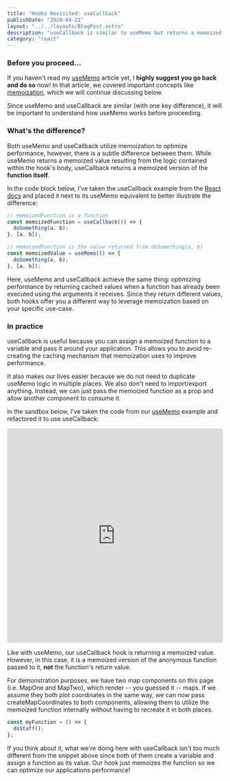 ```yaml
---
title: "Hooks Revisited: useCallback"
publishDate: "2020-04-21"
layout: "../../layouts/BlogPost.astro"
description: "useCallback is similar to useMemo but returns a memoized function, not a memoized value."
category: "react"
---
```


### Before you proceed...

If you haven't read my <a href="posts///hooks-usememo">useMemo</a> article yet, I **highly suggest you go back and do so** now! In that article, we covered important concepts like [memoization](https://en.wikipedia.org/wiki/Memoization), which we will continue discussing below.

Since useMemo and useCallback are similar (with one key difference), it will be important to understand how useMemo works before proceeding.

### What's the difference?

Both useMemo and useCallback utilize memoization to optimize performance, however, there is a subtle difference between them. While useMemo returns a memoized value resulting from the logic contained within the hook's body, useCallback returns a memoized version of the **function itself**.

In the code block below, I've taken the useCallback example from the [React docs](https://reactjs.org/docs/hooks-reference.html#usecallback) and placed it next to its useMemo equivalent to better illustrate the difference:

```javascript
// memoizedFunction is a function
const memoizedFunction = useCallback(() => {
  doSomething(a, b);
}, [a, b]);

// memoizedFunction is the value returned from doSomething(a, b)
const memoizedValue = useMemo(() => {
  doSomething(a, b);
}, [a, b]);
```

Here, useMemo and useCallback achieve the same thing: optimizing performance by returning cached values when a function has already been executed using the arguments it receives. Since they return different values, both hooks offer you a different way to leverage memoization based on your specific use-case.

### In practice

useCallback is useful because you can assign a memoized function to a variable and pass it around your application. This allows you to avoid re-creating the caching mechanism that memoization uses to improve performance.

It also makes our lives easier because we do not need to duplicate useMemo logic in multiple places. We also don't need to import/export anything. Instead, we can just pass the memoized function as a prop and allow another component to consume it.

In the sandbox below, I've taken the code from our <a href="/posts/hooks-usecallback">useMemo</a> example and refactored it to use useCallback:

<iframe
  src="https://codesandbox.io/embed/hooksusecallback-89w2p?fontsize=14&hidenavigation=1&theme=dark&view=editor"
  style="width:100%; height:500px; border:0; border-radius: 4px; overflow:hidden;"
  title="hooks/useCallback"
  allow="accelerometer; ambient-light-sensor; camera; encrypted-media; geolocation; gyroscope; hid; microphone; midi; payment; usb; vr"
  sandbox="allow-forms allow-modals allow-popups allow-presentation allow-same-origin allow-scripts"
></iframe>

Like with useMemo, our useCallback hook is returning a memoized value. However, in this case, it is a memoized version of the anonymous function passed to it, **not** the function's return value.

For demonstration purposes, we have two map components on this page (i.e. MapOne and MapTwo), which render -- you guessed it -- maps. If we assume they both plot coordinates in the same way, we can now pass createMapCoordinates to both components, allowing them to utilize the memoized function internally without having to recreate it in both places.

```javascript
const myFunction = () => {
  doStuff();
};
```

If you think about it, what we're doing here with useCallback isn't too much different from the snippet above since both of them create a variable and assign a function as its value. Our hook just memoizes the function so we can optimize our applications performance!
